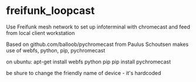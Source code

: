# freifunk_loopcast
Use Freifunk mesh network to set up infoterminal with chromecast and feed from local client workstation

Based on github.com/balloob/pychromecast from Paulus Schoutsen
makes use of webfs, python, pip, pychromecast

on ubuntu:
apt-get install webfs python pip 
pip install pychromecast

be shure to change the friendly name of device - it's hardcoded
